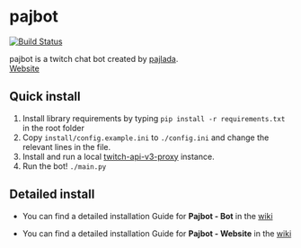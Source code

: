 # pajbot
[![Build Status](https://travis-ci.org/pajlada/pajbot.svg?branch=master)](https://travis-ci.org/pajlada/pajbot)

pajbot is a twitch chat bot created by [pajlada](http://twitch.tv/pajlada).  
[Website](https://pajbot.com)

## Quick install

1. Install library requirements by typing `pip install -r requirements.txt` in the root folder
2. Copy `install/config.example.ini` to `./config.ini` and change the relevant lines in the file.
3. Install and run a local [twitch-api-v3-proxy](https://github.com/zwb3/twitch-api-v3-proxy) instance.
4. Run the bot! `./main.py`

## Detailed install

* You can find a detailed installation Guide for **Pajbot - Bot** in the [wiki](https://github.com/pajlada/pajbot/wiki/Installation-Bot)

* You can find a detailed installation Guide for **Pajbot - Website** in the [wiki](https://github.com/pajlada/pajbot/wiki/Installation-Website)

